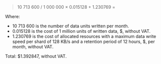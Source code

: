 > 10&nbsp;713&nbsp;600 / 1&nbsp;000&nbsp;000 × 0.015128 + 1.230769 =

Where:

* 10&nbsp;713&nbsp;600 is the number of data units written per month.
* 0.015128 is the cost of 1 million units of written data, $, without VAT.
* 1.230769 is the cost of allocated resources with a maximum data write speed per shard of 128 KB/s and a retention period of 12 hours, $, per month, without VAT.

Total: $1.392847, without VAT.


